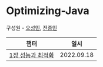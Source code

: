 # **Optimizing-Java**

구성원 - [오성민](https://github.com/OhRetry), [전종민](https://github.com/wakkpu)


| 챕터 | 일시 |
| :----: | :--------: |
| [1장 성능과 최적화](https://github.com/HUFS-CS-Study/Optimizing-Java/blob/main/20220918.md) | 2022.09.18 |
